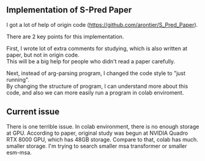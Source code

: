 ## Implementation of S-Pred Paper

I got a lot of help of origin code (https://github.com/arontier/S_Pred_Paper).


There are 2 key points for this implementation.

First, I wrote lot of extra comments for studying, which is also written at paper, but not in origin code.  
This will be a big help for people who didn't read a paper carefully.  

Next, instead of arg-parsing program, I changed the code style to "just running".  
By changing the structure of program, I can understand more about this code, and also we can more easily
run a program in colab enviroment.

## Current issue
There is one terrible issue. In colab environment, there is no enough storage at GPU. According to paper,
original study was begun at NVIDIA Quadro RTX 8000 GPU, which has 48GB storage. Compare to that, colab has
much. smaller storage. I'm trying to search smaller msa transformer or smaller esm-msa.
